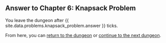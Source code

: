 ## Answer to Chapter 6: Knapsack Problem

You leave the dungeon after {{ site.data.problems.knapsack_problem.answer }} ticks.

From here, you can [return to the dungeon](../../../chapters/06/knapsack-problem.md) or [continue to the next dungeon](../../../chapters/07/ledger-lines.md).
